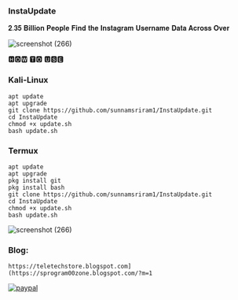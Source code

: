 ### InstaUpdate

𝟐.𝟑𝟓 𝐁𝐢𝐥𝐥𝐢𝐨𝐧 𝐏𝐞𝐨𝐩𝐥𝐞 𝐅𝐢𝐧𝐝 𝐭𝐡𝐞 𝐈𝐧𝐬𝐭𝐚𝐠𝐫𝐚𝐦 𝐔𝐬𝐞𝐫𝐧𝐚𝐦𝐞 𝐃𝐚𝐭𝐚 𝐀𝐜𝐫𝐨𝐬𝐬 𝐎𝐯𝐞𝐫 

![screenshot (266)](https://images.app.goo.gl/Xm9F9YcjE4Rq5fiKA)

🅷🅾🆆 🆃🅾 🆄🆂🅴

### Kali-Linux
```
apt update
apt upgrade
git clone https://github.com/sunnamsriram1/InstaUpdate.git
cd InstaUpdate
chmod +x update.sh
bash update.sh
```
### Termux
```
apt update
apt upgrade
pkg install git
pkg install bash
git clone https://github.com/sunnamsriram1/InstaUpdate.git
cd InstaUpdate
chmod +x update.sh
bash update.sh
```

![screenshot (266)](https://images.app.goo.gl/Xm9F9YcjE4Rq5fiKA)

### Blog: 
``` https://teletechstore.blogspot.com](https://sprogram00zone.blogspot.com/?m=1 ``` 

[![paypal](https://www.paypalobjects.com/en_US/i/btn/btn_donateCC_LG.gif)](https://paypal.me/Sunnam01ram)
